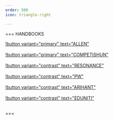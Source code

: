 ```yaml
---
order: 500
icon: triangle-right

---
```


=== HANDBOOKS

[!button variant="primary" text="ALLEN"](https://drive.google.com/drive/folders/1-6ChENz-it2vkI7rRE8eZ0eHAP6jKKEq?usp=sharing)<br><br>
[!button variant="primary" text="COMPETISHUN"](https://drive.google.com/drive/folders/1M_NER1IDIHJoaeA1_-ukJ4o1Hso-754_?usp=sharing)<br><br>
[!button variant="contrast" text="RESONANCE"](https://drive.google.com/drive/folders/1O0tEEq3luQ7oK1hzoQHkZQdtfFZrHC1F?usp=sharing)<br><br>
[!button variant="contrast" text="PW"](https://drive.google.com/drive/folders/1MNP_C-Pgk673qqBiONwkR-1kHMf2TjI7?usp=sharing)<br><br>
[!button variant="contrast" text="ARIHANT"](https://drive.google.com/drive/folders/1--v4deaLx9HXUpLOCn_y_wr0V4LHaHTR?usp=sharing)<br><br>
[!button variant="contrast" text="EDUNITI"](https://drive.google.com/drive/folders/1Mvh9kqkTp1QNTSMZ_K-k8ewRiC4ZoStq?usp=sharing)<br><br>

===